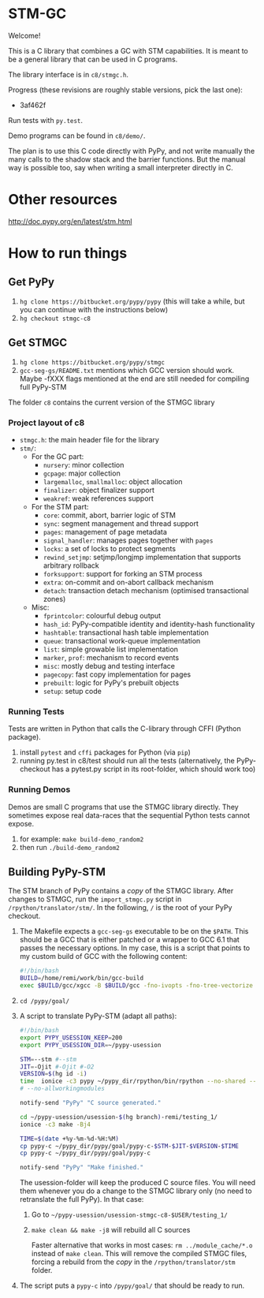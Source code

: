 
# STM-GC

Welcome!

This is a C library that combines a GC with STM capabilities.
It is meant to be a general library that can be used in C programs.

The library interface is in `c8/stmgc.h`.

Progress (these revisions are roughly stable versions, pick the last one):
 - 3af462f

Run tests with `py.test`.

Demo programs can be found in `c8/demo/`.

The plan is to use this C code directly with PyPy, and not write
manually the many calls to the shadow stack and the barrier functions.
But the manual way is possible too, say when writing a small interpreter
directly in C.


# Other resources

http://doc.pypy.org/en/latest/stm.html

# How to run things

## Get PyPy 

 1. `hg clone https://bitbucket.org/pypy/pypy` (this will take a while, but you
    can continue with the instructions below)
 2. `hg checkout stmgc-c8`


## Get STMGC

 1. `hg clone https://bitbucket.org/pypy/stmgc`
 2. `gcc-seg-gs/README.txt` mentions which GCC version should work. Maybe -fXXX
    flags mentioned at the end are still needed for compiling full PyPy-STM

The folder `c8` contains the current version of the STMGC library

### Project layout of c8

 - `stmgc.h`: the main header file for the library
 - `stm/`: 
    - For the GC part: 
       + `nursery`: minor collection
       + `gcpage`: major collection
       + `largemalloc`, `smallmalloc`: object allocation
       + `finalizer`: object finalizer support
       + `weakref`: weak references support
    - For the STM part:
       + `core`: commit, abort, barrier logic of STM
       + `sync`: segment management and thread support
       + `pages`: management of page metadata
       + `signal_handler`: manages pages together with `pages`
       + `locks`: a set of locks to protect segments
       + `rewind_setjmp`: setjmp/longjmp implementation that supports arbitrary rollback
       + `forksupport`: support for forking an STM process
       + `extra`: on-commit and on-abort callback mechanism
       + `detach`: transaction detach mechanism (optimised transactional zones)
    - Misc:
       + `fprintcolor`: colourful debug output
       + `hash_id`: PyPy-compatible identity and identity-hash functionality
       + `hashtable`: transactional hash table implementation
       + `queue`: transactional work-queue implementation
       + `list`: simple growable list implementation
       + `marker`, `prof`: mechanism to record events
       + `misc`: mostly debug and testing interface
       + `pagecopy`: fast copy implementation for pages
       + `prebuilt`: logic for PyPy's prebuilt objects
       + `setup`: setup code
       
       

### Running Tests

Tests are written in Python that calls the C-library through CFFI (Python package).

 1. install `pytest` and `cffi` packages for Python (via `pip`)
 2. running py.test in c8/test should run all the tests (alternatively, the
    PyPy-checkout has a pytest.py script in its root-folder, which should work
    too)

### Running Demos

Demos are small C programs that use the STMGC library directly. They sometimes
expose real data-races that the sequential Python tests cannot expose.

 1. for example: `make build-demo_random2`
 2. then run `./build-demo_random2`


## Building PyPy-STM

The STM branch of PyPy contains a *copy* of the STMGC library. After changes to
STMGC, run the `import_stmgc.py` script in `/rpython/translator/stm/`. In the
following, `/` is the root of your PyPy checkout.

 1. The Makefile expects a `gcc-seg-gs` executable to be on the `$PATH`. This
    should be a GCC that is either patched or a wrapper to GCC 6.1 that passes
    the necessary options. In my case, this is a script that points to my custom
    build of GCC with the following content:
    
    ```bash
    #!/bin/bash
    BUILD=/home/remi/work/bin/gcc-build
    exec $BUILD/gcc/xgcc -B $BUILD/gcc -fno-ivopts -fno-tree-vectorize -fno-tree-loop-distribute-patterns "$@"
    ```
    
 2. `cd /pypy/goal/`
 
 3. A script to translate PyPy-STM (adapt all paths):
 
    ```bash
    #!/bin/bash
    export PYPY_USESSION_KEEP=200
    export PYPY_USESSION_DIR=~/pypy-usession

    STM=--stm #--stm
    JIT=-Ojit #-Ojit #-O2
    VERSION=$(hg id -i)
    time  ionice -c3 pypy ~/pypy_dir/rpython/bin/rpython --no-shared --source $STM $JIT  targetpypystandalone.py
    # --no-allworkingmodules

    notify-send "PyPy" "C source generated."

    cd ~/pypy-usession/usession-$(hg branch)-remi/testing_1/
    ionice -c3 make -Bj4

    TIME=$(date +%y-%m-%d-%H:%M)
    cp pypy-c ~/pypy_dir/pypy/goal/pypy-c-$STM-$JIT-$VERSION-$TIME
    cp pypy-c ~/pypy_dir/pypy/goal/pypy-c

    notify-send "PyPy" "Make finished."
    ```
    
    The usession-folder will keep the produced C source files. You will need
    them whenever you do a change to the STMGC library only (no need to
    retranslate the full PyPy). In that case:
    
     1. Go to `~/pypy-usession/usession-stmgc-c8-$USER/testing_1/`
     2. `make clean && make -j8` will rebuild all C sources
        
        Faster alternative that works in most cases: `rm ../module_cache/*.o`
        instead of `make clean`. This will remove the compiled STMGC files,
        forcing a rebuild from the *copy* in the `/rpython/translator/stm`
        folder.
        
 4. The script puts a `pypy-c` into `/pypy/goal/` that should be ready to run.





